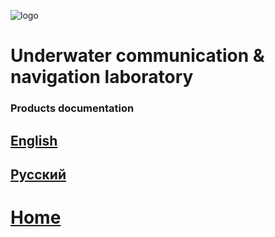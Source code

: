 ![logo](https://avatars3.githubusercontent.com/u/25752083?s=200&v=4)

# Underwater communication & navigation laboratory  

### Products documentation

## [English](https://ucnl.github.io/)
## [Русский](https://ucnl.github.io/README_RU.html)

# [Home](https://ucnl.github.io/)


